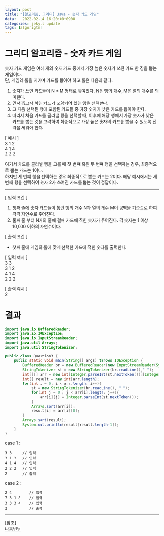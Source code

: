 ```yaml
---
layout: post
title: "[알고리즘, 그리디] Java - 숫자 카드 게임"
data:   2022-02-14 16:20:00+0900
categories: jekyll update
tags: [algorigtm]
---
```

# 그리디 알고리즘 - 숫자 카드 게임
숫자 카드 게임은 여러 개의 숫자 카드 중에서 가장 높은 숫자가 쓰인 카드 한 장을 뽑는 게임이다.  
단, 게임의 룰을 지키며 카드를 뽑아야 하고 룰은 다음과 같다.  
1. 숫자가 쓰인 카드들이 N * M 형태로 놓여있다. N은 행의 개수, M은 열의 개수를 의미한다.  
2. 먼저 뽑고자 하는 카드가 포함되어 있는 행을 선택한다.  
3. 그 다음 선택된 행에 포함된 카드들 중 가장 숫자가 낮은 카드를 뽑아야 한다.  
4. 따라서 처음 카드를 골라낼 행을 선택할 때, 이후에 해당 행에서 가장 숫자가 낮은 카드를 뽑는 것을 고려하여 최종적으로 가장 높은 숫자의 카드를 뽑을 수 있도록 전략을 세워야 한다.  
  
[ 예시 ]  
3 1 2  
4 1 4  
2 2 2  
  
여기서 카드를 골라낼 행을 고를 때 첫 번쨰 혹은 두 번쨰 행을 선택하는 경우, 최종적으로 뽑는 카드는 1이다.  
하지만 세 번쨰 행을 선택하는 경우 최종적으로 뽑는 카드는 2이다. 해당 예시에서는 세 번째 행을 선택하여 숫자 2가 쓰여진 카드를 뽑는 것이 정답이다.  
  
---
  
[ 입력 조건 ]  
1. 첫째 줄에 숫자 카드들이 놓인 행의 개수 N과 열의 개수 M이 공백을 기준으로 하여 각각 자연수로 주어진다.  
2. 둘째 줄 부터 N개의 줄에 걸쳐 카드에 적힌 숫자가 주어진다. 각 숫자는 1 이상 10,000 이하의 자연수이다.  
  

[ 출력 조건 ]  
- 첫째 줄에 게임의 룰에 맞게 선택한 카드에 적힌 숫자를 출력한다.  
  

[ 입력 예시 ]  
3 3  
3 1 2  
4 1 4  
2 2 2  
  

[ 출력 예시 ]  
2  

# 결과

```java
import java.io.BufferedReader;
import java.io.IOException;
import java.io.InputStreamReader;
import java.util.Arrays;
import java.util.StringTokenizer;

public class Question3 {
    public static void main(String[] args) throws IOException {
        BufferedReader br = new BufferedReader(new InputStreamReader(System.in));
        StringTokenizer st = new StringTokenizer(br.readLine()," ");
        int[][] arr = new int[Integer.parseInt(st.nextToken())][Integer.parseInt(st.nextToken())];
        int[] result = new int[arr.length];
        for(int i = 0; i < arr.length; i++){
            st = new StringTokenizer(br.readLine(), " ");
            for(int j = 0 ; j < arr[i].length; j++){
                arr[i][j] = Integer.parseInt(st.nextToken());
            }
            Arrays.sort(arr[i]);
            result[i] = arr[i][0];
        }
        Arrays.sort(result);
        System.out.println(result[result.length-1]);
    }
}
```
  
case 1 :  
```console
3 3     // 입력
3 1 2   // 입력
4 1 4   // 입력
2 2 2   // 입력
2       // 출력
```
case 2 :  
```console
2 4        // 입력
7 3 1 8    // 입력
3 3 3 4    // 입력
3          // 출력
```
  

  
---
[참조]  
[나동빈님](http://www.kyobobook.co.kr/product/detailViewKor.laf?ejkGb=KOR&mallGb=KOR&barcode=9791162243077)